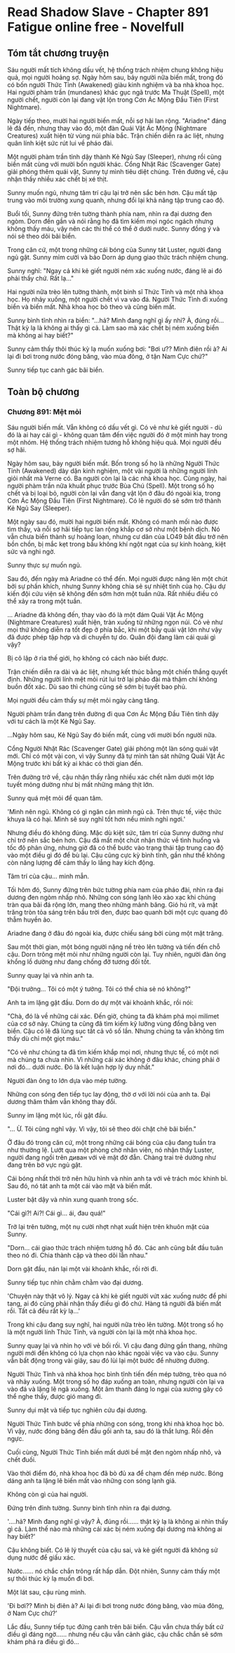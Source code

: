 # Read Shadow Slave - Chapter 891 Fatigue online free - Novelfull

## Tóm tắt chương truyện

Sáu người mất tích không dấu vết, hệ thống trách nhiệm chung không hiệu quả, mọi người hoảng sợ. Ngày hôm sau, bảy người nữa biến mất, trong đó có bốn người Thức Tỉnh (Awakened) giàu kinh nghiệm và ba nhà khoa học. Hai người phàm trần (mundanes) khác gục ngã trước Ma Thuật (Spell), một người chết, người còn lại đang vật lộn trong Cơn Ác Mộng Đầu Tiên (First Nightmare).

Ngày tiếp theo, mười hai người biến mất, nỗi sợ hãi lan rộng. "Ariadne" đáng lẽ đã đến, nhưng thay vào đó, một đàn Quái Vật Ác Mộng (Nightmare Creatures) xuất hiện từ vùng núi phía bắc. Trận chiến diễn ra ác liệt, nhưng quân lính kiệt sức rút lui về pháo đài.

Một người phàm trần tỉnh dậy thành Kẻ Ngủ Say (Sleeper), nhưng rồi cũng biến mất cùng với mười bốn người khác. Cổng Nhặt Rác (Scavenger Gate) giải phóng thêm quái vật, Sunny tự mình tiêu diệt chúng. Trên đường về, cậu nhận thấy nhiều xác chết bị xé thịt.

Sunny muốn ngủ, nhưng tâm trí cậu lại trở nên sắc bén hơn. Cậu mất tập trung vào môi trường xung quanh, nhưng đổi lại khả năng tập trung cao độ.

Buổi tối, Sunny đứng trên tường thành phía nam, nhìn ra đại dương đen ngòm. Dorn đến gần và nói rằng họ đã tìm kiếm mọi ngóc ngách nhưng không thấy máu, vậy nên các thi thể có thể ở dưới nước. Sunny đồng ý và nói sẽ theo dõi bãi biển.

Trong căn cứ, một trong những cái bóng của Sunny tát Luster, người đang ngủ gật. Sunny mỉm cười và bảo Dorn áp dụng giao thức trách nhiệm chung.

Sunny nghĩ: "Ngay cả khi kẻ giết người ném xác xuống nước, đáng lẽ ai đó phải thấy chứ. Rất lạ..."

Hai người nữa trèo lên tường thành, một binh sĩ Thức Tỉnh và một nhà khoa học. Họ nhảy xuống, một người chết vì va vào đá. Người Thức Tỉnh đi xuống biển và biến mất. Nhà khoa học bò theo và cũng biến mất.

Sunny bình tĩnh nhìn ra biển: "...hả? Mình đang nghĩ gì ấy nhỉ? À, đúng rồi... Thật kỳ lạ là không ai thấy gì cả. Làm sao mà xác chết bị ném xuống biển mà không ai hay biết?"

Sunny cảm thấy thôi thúc kỳ lạ muốn xuống bơi: "Bơi ư?? Mình điên rồi à? Ai lại đi bơi trong nước đóng băng, vào mùa đông, ở tận Nam Cực chứ?"

Sunny tiếp tục canh gác bãi biển.

## Toàn bộ chương

### Chương 891: Mệt mỏi

Sáu người biến mất. Vẫn không có dấu vết gì. Có vẻ như kẻ giết người - dù đó là ai hay cái gì - không quan tâm đến việc người đó ở một mình hay trong một nhóm. Hệ thống trách nhiệm tương hỗ không hiệu quả. Mọi người đều sợ hãi.

Ngày hôm sau, bảy người biến mất. Bốn trong số họ là những Người Thức Tỉnh (Awakened) dày dặn kinh nghiệm, một vài người là những người lính giỏi nhất mà Verne có. Ba người còn lại là các nhà khoa học. Cùng ngày, hai người phàm trần nữa khuất phục trước Bùa Chú (Spell). Một trong số họ chết và bị loại bỏ, người còn lại vẫn đang vật lộn ở đâu đó ngoài kia, trong Cơn Ác Mộng Đầu Tiên (First Nightmare). Có lẽ người đó sẽ sớm trở thành Kẻ Ngủ Say (Sleeper).

Một ngày sau đó, mười hai người biến mất. Không có manh mối nào được tìm thấy, và nỗi sợ hãi tiếp tục lan rộng khắp cơ sở như một bệnh dịch. Nó vẫn chưa biến thành sự hoảng loạn, nhưng cư dân của LO49 bắt đầu trở nên bồn chồn, bị mắc kẹt trong bầu không khí ngột ngạt của sự kinh hoàng, kiệt sức và nghi ngờ.

Sunny thực sự muốn ngủ.

Sau đó, đến ngày mà Ariadne có thể đến. Mọi người được nâng lên một chút bởi sự phấn khích, nhưng Sunny không chia sẻ sự nhiệt tình của họ. Cậu dự kiến đội cứu viện sẽ không đến sớm hơn một tuần nữa. Rất nhiều điều có thể xảy ra trong một tuần.

... Ariadne đã không đến, thay vào đó là một đám Quái Vật Ác Mộng (Nightmare Creatures) xuất hiện, tràn xuống từ những ngọn núi. Có vẻ như mọi thứ không diễn ra tốt đẹp ở phía bắc, khi một bầy quái vật lớn như vậy đã được phép tập hợp và di chuyển tự do. Quân đội đang làm cái quái gì vậy?

Bị cô lập ở rìa thế giới, họ không có cách nào biết được.

Trận chiến diễn ra dài và ác liệt, nhưng kết thúc bằng một chiến thắng quyết định. Những người lính mệt mỏi rút lui trở lại pháo đài mà thậm chí không buồn đốt xác. Dù sao thì chúng cũng sẽ sớm bị tuyết bao phủ.

Mọi người đều cảm thấy sự mệt mỏi ngày càng tăng.

Người phàm trần đang trên đường đi qua Cơn Ác Mộng Đầu Tiên tỉnh dậy với tư cách là một Kẻ Ngủ Say.

...Ngày hôm sau, Kẻ Ngủ Say đó biến mất, cùng với mười bốn người nữa.

Cổng Người Nhặt Rác (Scavenger Gate) giải phóng một làn sóng quái vật mới. Chỉ có một vài con, vì vậy Sunny đã tự mình tàn sát những Quái Vật Ác Mộng trước khi bất kỳ ai khác có thời gian đến.

Trên đường trở về, cậu nhận thấy rằng nhiều xác chết nằm dưới một lớp tuyết mỏng dường như bị mất những mảng thịt lớn.

Sunny quá mệt mỏi để quan tâm.

'Mình nên ngủ. Không có gì ngăn cản mình ngủ cả. Trên thực tế, việc thức khuya là có hại. Mình sẽ suy nghĩ tốt hơn nếu mình nghỉ ngơi.'

Nhưng điều đó không đúng. Mặc dù kiệt sức, tâm trí của Sunny dường như chỉ trở nên sắc bén hơn. Cậu đã mất một chút nhận thức về tình huống và tốc độ phản ứng, nhưng giờ đã có thể bước vào trạng thái tập trung cao độ vào một điều gì đó để bù lại. Cậu cũng cực kỳ bình tĩnh, gần như thể không còn năng lượng để cảm thấy lo lắng hay kích động.

Tâm trí của cậu... minh mẫn.

Tối hôm đó, Sunny đứng trên bức tường phía nam của pháo đài, nhìn ra đại dương đen ngòm nhấp nhô. Những con sóng lạnh lẽo xào xạc khi chúng tràn qua bãi đá rộng lớn, mang theo những mảnh băng. Gió hú rít, và mặt trăng tròn tỏa sáng trên bầu trời đen, được bao quanh bởi một cực quang đỏ thẫm huyền ảo.

Ariadne đang ở đâu đó ngoài kia, được chiếu sáng bởi cùng một mặt trăng.

Sau một thời gian, một bóng người nặng nề trèo lên tường và tiến đến chỗ cậu. Dorn trông mệt mỏi như những người còn lại. Tuy nhiên, người đàn ông khổng lồ dường như đang chống đỡ tương đối tốt.

Sunny quay lại và nhìn anh ta.

"Đội trưởng... Tôi có một ý tưởng. Tôi có thể chia sẻ nó không?"

Anh ta im lặng gật đầu. Dorn do dự một vài khoảnh khắc, rồi nói:

"Chà, đó là về những cái xác. Đến giờ, chúng ta đã khám phá mọi milimet của cơ sở này. Chúng ta cũng đã tìm kiếm kỹ lưỡng vùng đồng bằng ven biển. Cậu có lẽ đã lùng sục tất cả vô số lần. Nhưng chúng ta vẫn không tìm thấy dù chỉ một giọt máu."

"Có vẻ như chúng ta đã tìm kiếm khắp mọi nơi, nhưng thực tế, có một nơi mà chúng ta chưa nhìn. Vì những cái xác không ở đâu khác, chúng phải ở nơi đó... dưới nước. Đó là kết luận hợp lý duy nhất."

Người đàn ông to lớn dựa vào mép tường.

Những con sóng đen tiếp tục lay động, thờ ơ với lời nói của anh ta. Đại dương thăm thẳm vẫn không thay đổi.

Sunny im lặng một lúc, rồi gật đầu.

"... Ừ. Tôi cũng nghĩ vậy. Vì vậy, tôi sẽ theo dõi chặt chẽ bãi biển."

Ở đâu đó trong căn cứ, một trong những cái bóng của cậu đang tuần tra như thường lệ. Lướt qua một phòng chờ nhân viên, nó nhận thấy Luster, người đang ngồi trên диван với vẻ mặt đờ đẫn. Chàng trai trẻ dường như đang trên bờ vực ngủ gật.

Cái bóng nhất thời trở nên hữu hình và nhìn anh ta với vẻ trách móc khinh bỉ. Sau đó, nó tát anh ta một cái vào mặt và biến mất.

Luster bật dậy và nhìn xung quanh trong sốc.

"Cái gì?! Ai?! Cái gì... ái, đau quá!"

Trở lại trên tường, một nụ cười nhợt nhạt xuất hiện trên khuôn mặt của Sunny.

"Dorn... cái giao thức trách nhiệm tương hỗ đó. Các anh cũng bắt đầu tuân theo nó đi. Chia thành cặp và theo dõi lẫn nhau."

Dorn gật đầu, nán lại một vài khoảnh khắc, rồi rời đi.

Sunny tiếp tục nhìn chằm chằm vào đại dương.

'Chuyện này thật vô lý. Ngay cả khi kẻ giết người vứt xác xuống nước để phi tang, ai đó cũng phải nhận thấy điều gì đó chứ. Hàng tá người đã biến mất rồi. Tất cả đều rất kỳ lạ...'

Trong khi cậu đang suy nghĩ, hai người nữa trèo lên tường. Một trong số họ là một người lính Thức Tỉnh, và người còn lại là một nhà khoa học.

Sunny quay lại và nhìn họ với vẻ bối rối. Vì cậu đang đứng gần thang, những người mới đến không có lựa chọn nào khác ngoài việc va vào cậu. Sunny vẫn bất động trong vài giây, sau đó lùi lại một bước để nhường đường.

Người Thức Tỉnh và nhà khoa học bình tĩnh tiến đến mép tường, trèo qua nó và nhảy xuống. Một trong số họ đáp xuống an toàn, nhưng người còn lại va vào đá và lặng lẽ ngã xuống. Một âm thanh đáng lo ngại của xương gãy có thể nghe thấy, được gió mang đi.

Sunny dụi mặt và tiếp tục nghiên cứu đại dương.

Người Thức Tỉnh bước về phía những con sóng, trong khi nhà khoa học bò. Vì vậy, nước đóng băng đến đầu gối anh ta, sau đó là thắt lưng. Rồi đến ngực.

Cuối cùng, Người Thức Tỉnh biến mất dưới bề mặt đen ngòm nhấp nhô, và chết đuối.

Vào thời điểm đó, nhà khoa học đã bò đủ xa để chạm đến mép nước. Bóng dáng anh ta lặng lẽ biến mất vào những con sóng lạnh giá.

Không còn gì của hai người.

Đứng trên đỉnh tường. Sunny bình tĩnh nhìn ra đại dương.

'....hả? Mình đang nghĩ gì vậy? À, đúng rồi...... thật kỳ lạ là không ai nhìn thấy gì cả. Làm thế nào mà những cái xác bị ném xuống đại dương mà không ai hay biết?'

Cậu không biết. Có lẽ lý thuyết của cậu sai, và kẻ giết người đã không sử dụng nước để giấu xác.

Nước...... nó chắc chắn trông rất hấp dẫn. Đột nhiên, Sunny cảm thấy một sự thôi thúc kỳ lạ muốn đi bơi.

Một lát sau, cậu rùng mình.

'Đi bơi?? Mình bị điên à? Ai lại đi bơi trong nước đóng băng, vào mùa đông, ở Nam Cực chứ?'

Lắc đầu, Sunny tiếp tục đứng canh trên bãi biển. Cậu vẫn chưa thấy bất cứ điều gì đáng ngờ...... nhưng nếu cậu vẫn cảnh giác, cậu chắc chắn sẽ sớm khám phá ra điều gì đó...